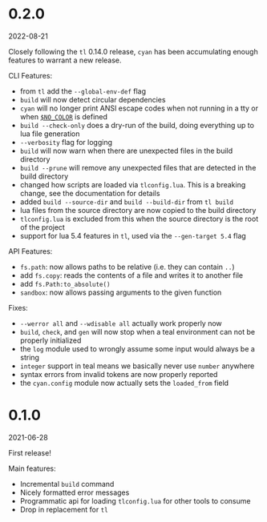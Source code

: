 # 0.2.0
2022-08-21

Closely following the `tl` 0.14.0 release, `cyan` has been accumulating enough features to warrant a new release.

CLI Features:
 - from `tl` add the `--global-env-def` flag
 - `build` will now detect circular dependencies
 - `cyan` will no longer print ANSI escape codes when not running in a tty or when [`$NO_COLOR`](https://no-color.org) is defined
 - `build --check-only` does a dry-run of the build, doing everything up to lua file generation
 - `--verbosity` flag for logging
 - `build` will now warn when there are unexpected files in the build directory
 - `build --prune` will remove any unexpected files that are detected in the build directory
 - changed how scripts are loaded via `tlconfig.lua`. This is a breaking change, see the documentation for details
 - added `build --source-dir` and `build --build-dir` from `tl build`
 - lua files from the source directory are now copied to the build directory
  - `tlconfig.lua` is excluded from this when the source directory is the root of the project
 - support for lua 5.4 features in `tl`, used via the `--gen-target 5.4` flag

API Features:
 - `fs.path`: now allows paths to be relative (i.e. they can contain `..`)
 - add `fs.copy`: reads the contents of a file and writes it to another file
 - add `fs.Path:to_absolute()`
 - `sandbox`: now allows passing arguments to the given function

Fixes:
 - `--werror all` and `--wdisable all` actually work properly now
 - `build`, `check`, and `gen` will now stop when a teal environment can not be properly initialized
 - the `log` module used to wrongly assume some input would always be a string
 - `integer` support in teal means we basically never use `number` anywhere
 - syntax errors from invalid tokens are now properly reported
 - the `cyan.config` module now actually sets the `loaded_from` field

# 0.1.0
2021-06-28

First release!

Main features:
 - Incremental `build` command
 - Nicely formatted error messages
 - Programmatic api for loading `tlconfig.lua` for other tools to consume
 - Drop in replacement for `tl`
